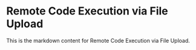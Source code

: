 # Remote Code Execution via File Upload

This is the markdown content for Remote Code Execution via File Upload.
